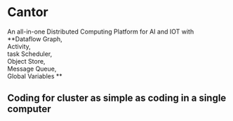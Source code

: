 # Cantor
An all-in-one Distributed Computing Platform for AI and IOT with  
**Dataflow Graph,  
Activity,  
task Scheduler,  
Object Store,  
Message Queue,  
Global Variables  ** 
## Coding for cluster as simple as coding in a single computer

